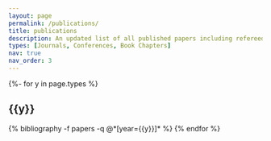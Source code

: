 ```yaml
---
layout: page
permalink: /publications/
title: publications
description: An updated list of all published papers including refereed and non-refereed ones is available from <a href='https://scholar.google.com/citations?user=wgsX_zIAAAAJ&hl=en'>Google Scholar</a> 
types: [Journals, Conferences, Book Chapters]
nav: true
nav_order: 3
---
```



<!-- _pages/publications.md -->
<div class="publications">

{%- for y in page.types %}
  <h2 class="journal">{{y}}</h2>
  {% bibliography -f papers -q @*[year={{y}}]* %}
{% endfor %}




</div>

